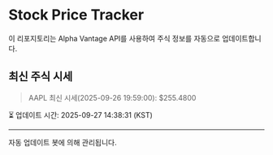 
# Stock Price Tracker

이 리포지토리는 Alpha Vantage API를 사용하여 주식 정보를 자동으로 업데이트합니다.

## 최신 주식 시세
> AAPL 최신 시세(2025-09-26 19:59:00): $255.4800

⏳ 업데이트 시간: 2025-09-27 14:38:31 (KST)

---
자동 업데이트 봇에 의해 관리됩니다.
